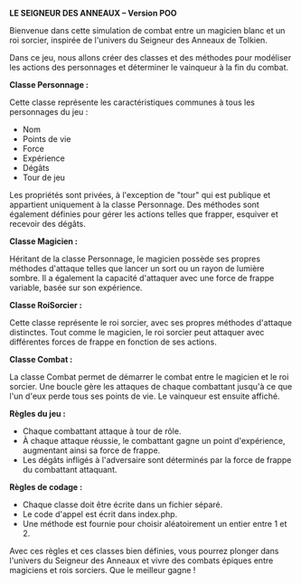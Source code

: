 **LE SEIGNEUR DES ANNEAUX – Version POO**

Bienvenue dans cette simulation de combat entre un magicien blanc et un roi sorcier, inspirée de l'univers du Seigneur des Anneaux de Tolkien.

Dans ce jeu, nous allons créer des classes et des méthodes pour modéliser les actions des personnages et déterminer le vainqueur à la fin du combat.

**Classe Personnage :**

Cette classe représente les caractéristiques communes à tous les personnages du jeu :
- Nom
- Points de vie
- Force
- Expérience
- Dégâts
- Tour de jeu

Les propriétés sont privées, à l'exception de "tour" qui est publique et appartient uniquement à la classe Personnage. Des méthodes sont également définies pour gérer les actions telles que frapper, esquiver et recevoir des dégâts.

**Classe Magicien :**

Héritant de la classe Personnage, le magicien possède ses propres méthodes d'attaque telles que lancer un sort ou un rayon de lumière sombre. Il a également la capacité d'attaquer avec une force de frappe variable, basée sur son expérience.

**Classe RoiSorcier :**

Cette classe représente le roi sorcier, avec ses propres méthodes d'attaque distinctes. Tout comme le magicien, le roi sorcier peut attaquer avec différentes forces de frappe en fonction de ses actions.

**Classe Combat :**

La classe Combat permet de démarrer le combat entre le magicien et le roi sorcier. Une boucle gère les attaques de chaque combattant jusqu'à ce que l'un d'eux perde tous ses points de vie. Le vainqueur est ensuite affiché.

**Règles du jeu :**

- Chaque combattant attaque à tour de rôle.
- À chaque attaque réussie, le combattant gagne un point d'expérience, augmentant ainsi sa force de frappe.
- Les dégâts infligés à l'adversaire sont déterminés par la force de frappe du combattant attaquant.
  
**Règles de codage :**

- Chaque classe doit être écrite dans un fichier séparé.
- Le code d'appel est écrit dans index.php.
- Une méthode est fournie pour choisir aléatoirement un entier entre 1 et 2.

Avec ces règles et ces classes bien définies, vous pourrez plonger dans l'univers du Seigneur des Anneaux et vivre des combats épiques entre magiciens et rois sorciers. Que le meilleur gagne !

